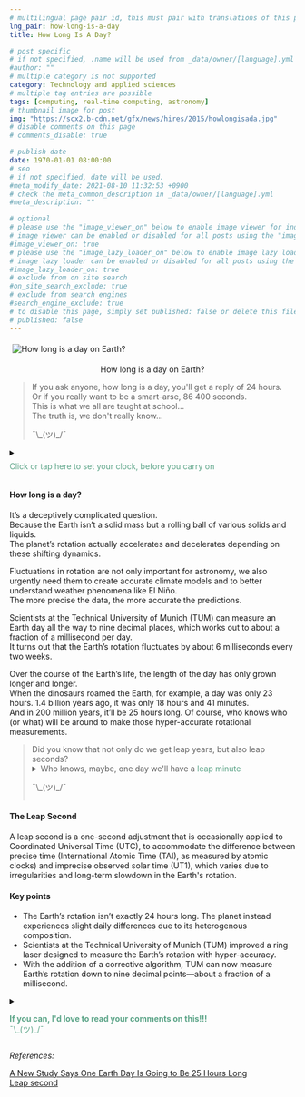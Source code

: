 ```yaml
---
# multilingual page pair id, this must pair with translations of this page. (This name must be unique)
lng_pair: how-long-is-a-day
title: How Long Is A Day?

# post specific
# if not specified, .name will be used from _data/owner/[language].yml
#author: ""
# multiple category is not supported
category: Technology and applied sciences
# multiple tag entries are possible
tags: [computing, real-time computing, astronomy]
# thumbnail image for post
img: "https://scx2.b-cdn.net/gfx/news/hires/2015/howlongisada.jpg"
# disable comments on this page
# comments_disable: true

# publish date
date: 1970-01-01 08:00:00
# seo
# if not specified, date will be used.
#meta_modify_date: 2021-08-10 11:32:53 +0900
# check the meta_common_description in _data/owner/[language].yml
#meta_description: ""

# optional
# please use the "image_viewer_on" below to enable image viewer for individual pages or posts (_posts/ or [language]/_posts folders).
# image viewer can be enabled or disabled for all posts using the "image_viewer_posts: true" setting in _data/conf/main.yml.
#image_viewer_on: true
# please use the "image_lazy_loader_on" below to enable image lazy loader for individual pages or posts (_posts/ or [language]/_posts folders).
# image lazy loader can be enabled or disabled for all posts using the "image_lazy_loader_posts: true" setting in _data/conf/main.yml.
#image_lazy_loader_on: true
# exclude from on site search
#on_site_search_exclude: true
# exclude from search engines
#search_engine_exclude: true
# to disable this page, simply set published: false or delete this file
# published: false
---
```


<style>
 /*clock */
/**LINK - from https://youtu.be/omDaYhUEU1A?si=DQnUg0oW7CrdJefI **/
div .clock{
position:relative;
margin:0;
padding:0;
}
.clock{
position: absolute;
width:100px;
height:100px;
border:5px solid #b06a26;
border-radius: 50%;
left: 55px;
top: 55px;
background: #fefbf2;
transform: translate(-50%, -50%);
box-shadow: inset 0px 0px 10px black;
}
/* style the hour hand  */
.clock::before {
position: absolute;
content:'';
height: 42px;
width:10px;
background: black;
top: 50%;
left: calc(50% - 5px);
border-radius: 5px;
animation: spin 6s linear infinite;
transform-origin: top;

}
/* style the minute hand */
.clock::after {
position: absolute;
content:'';
height: 30px;
width:10px;
background: black;
top: 50%;
left: calc(50% - 5px);
border-radius: 5px;
animation: spin 72s linear infinite;
transform-origin: top;
}

/* define the spin animation for the hands */
@keyframes spin {
0% {
transform: rotate(-180deg)
}
100%{
transform: rotate(180deg)
}
}


/* container formatting */
    container{
              float:left;
			  width:100%;
			  margin-bottom: 10px;			                
             }
	image-container{
		width: 30%;
		float:left;
		border: hidden; 
		margin: 20px;
	}
	img{
		object-fit:contain;	  	
	}
    container-text{	
       /* width: 40%; 
        margin-left: 5px;*/
        display: block;
        margin-top: 20px; 
        padding-top: 1 px;
        /* border: solid 1px; */
	}

    ol{
        list-style-type: upper-roman;
        
    }

   /* used as <p class="vertical"></p> instead I can also use <blockquote> 
     or > in md
      */
    video-container{   
		width: 60%;
		float:left;
		border: hidden; 
		margin: 20px;
    }

    iframe{
       position: relative; 
        top: 0; 
        left: 0; 
        width: 100%; 
        height: 100%; 
        object-fit-contain;
    }


	.vertical{
    border-left: 4px solid;
    border-right: 4px solid;
    border-radius: 25px;
    color: blue;
    background-color: #111111;
	margin;0 0 0 -3;
    padding:0 0 0 1em

  }
  vertical-text{
	color: #bbbbbb;
  
  font-family: cursive;
  }
    /* frames text in middle of page */
  framed-text{
    display:block;
    border:inset;
    width:90%;
    margin:0.5em auto 0.5em auto;
    padding:0.5em;
  }
/** on hover paragraph **/
  .my-p{
        display:inline;
        color:#5ba487;
  }
  .my-p:hover{
    text-decoration: underline;
    cursor:pointer;
  }

  /** Center an element **/
.center {
  display: block;
  margin-left: auto;
  margin-right: auto;
  }

</style>

  <img style="margin: 5px" src="https://scx2.b-cdn.net/gfx/news/hires/2015/howlongisada.jpg" alt="How long is a day on Earth?">
  <p style="text-align:center">How long is a day on Earth?</P>

<div style="display:block">
    <blockquote>
    If you ask anyone, how long is a day, you'll get a reply of 24 hours.<br>
    Or if you really want to be a smart-arse, 86 400 seconds.<br>
    This is what we all are taught at school...<br>
    The truth is, we don't really know...<br>
    <p>¯\_(ツ)_/¯</p>
    </blockquote>
</div>
<div style="display:block">
<details>
      <summary>
      <p style="margin: 0.5em 0 0.5em 0"><div class="my-p">Click or tap here to set your clock, before you carry on</div><br></p>
      </summary>
            <div style="display-block:position:relative;width:50%;margin-left:auto;margin-top:auto;padding: 5px;">
                <div class="clock" ></div>
            </div>
            <image-container>
            <img src="https://i.stack.imgur.com/YIcbV.png" alt="menus">
            </image-container>
            <p style="margin-top:1em">
            <span style="color:#5ba487">Text in this color has will display a hidden section with more information</span><br>
            <span style="color:#3389de">Note that you can click on text of in this colour to route you to the references</span><br>
            You can also toggle the colour scheme on the bottom left.<br>
            💡= light theme<br>
            ☾ = dark theme<br>
            Depending on you screen size you may need to activate the  "Hamburger menu" for option to apear.<br>
            On this site you can also opt to read this blog in portuguese, select Pt [En <strong>Pt</strong>]<br>
            Now if you want to read this blog, or a link you've opened in another language, just select translate from your browsers menu.<br>
            In Chrome it's a "Kebab" menu.<br>
            </p>           
            <blockquote style="margin-top:1em; margin-bottom:1em">
            <p>
            Ok, so let's get going...<br>
            ¯\_(ツ)_/¯<br>
            </p>
            </blockquote>          
      </details>
</div>
<div style="display:block">
  <h4>How long is a day? </h4>
  <p>
    It’s a deceptively complicated question.<br>
    Because the Earth isn’t a solid mass but a rolling ball of various solids and liquids.<br>
    The planet’s rotation actually accelerates and decelerates depending on these shifting dynamics.<br>
  </p>
  <p>
  Fluctuations in rotation are not only important for astronomy, we also urgently need them to create accurate climate models and to better understand weather phenomena like El Niño.<br>
  The more precise the data, the more accurate the predictions.<br>
  </p>
  <p>
  Scientists at the Technical University of Munich (TUM) can measure an Earth day all the way to nine decimal places, which works out to about a fraction of a millisecond per day.<br>
  It turns out that the Earth’s rotation fluctuates by about 6 milliseconds every two weeks.<br>
  </p>
  <p>
  Over the course of the Earth’s life, the length of the day has only grown longer and longer.<br>
  When the dinosaurs roamed the Earth, for example, a day was only 23 hours. 1.4 billion years ago, it was only 18 hours and 41 minutes.<br>
  And in 200 million years, it’ll be 25 hours long. Of course, who knows who (or what) will be around to make those hyper-accurate rotational measurements.<br>
  </p> 
  <blockquote>
  Did you know that not only do we get leap years, but also leap seconds? <br>
  <details><summary>Who knows, maybe, one day we'll have a <span class= "my-p">leap minute</span>
  <p>¯\_(ツ)_/¯<br></p>
  </summary>  
  <framed-text>
  Levine has written a paper that proposes a new solution: the leap minute.<br>
  The idea is to sync the clocks less frequently, perhaps every half-century, essentially letting atomic time diverge from cosmos-based time for 60 seconds or even a tad longer, and basically forgetting about it in the meantime.<br>
  <a href="https://www.nytimes.com/2023/11/03/science/time-leap-second.html">A Giant Leap for the Leap Second. Is Humankind Ready?</a>  
  </framed-text>
  </details>  
  </blockquote>
  <h4>The Leap Second</h4>
    <p>
    A leap second is a one-second adjustment that is occasionally applied to Coordinated Universal Time (UTC), to accommodate the difference between precise time (International Atomic Time (TAI), as measured by atomic clocks) and imprecise observed solar time (UT1), which varies due to irregularities and long-term slowdown in the Earth's rotation.    
    </p>
    <p>
     <h4>Key points</h4>
  <ul>
    <li>The Earth’s rotation isn’t exactly 24 hours long. The planet instead experiences slight daily differences due to its heterogenous composition.</li>
    <li>Scientists at the Technical University of Munich (TUM) improved a ring laser designed to measure the Earth’s rotation with hyper-accuracy.</li>
    <li>With the addition of a corrective algorithm, TUM can now measure Earth’s rotation down to nine decimal points—about a fraction of a millisecond.</li>
  </ul>
    </p>
  </div>
  <div style="display:block">
  <details>
        <summary>
        <p>
        <div class="my-p">
         <strong>If you can, I'd love to read your comments on this!!!</strong><br>
        ¯\_(ツ)_/¯<br>
        </div>        
        </p>
        </summary>
        <framed-text>
        Please use <strong>DISQUS</strong> at bottom of each blog to post comments.<br>
        This way I'll be notified when you add a comment etc.<br>
        It's free and easy to use, just create an account if you're a new user.<br>
        </framed-text>
</details>
  </div>
<div style="display:block">
<p>
<i>References:</i>
</p>
<p>
<a href="https://finance.yahoo.com/news/study-says-one-earth-day-150000129.html">A New Study Says One Earth Day Is Going to Be 25 Hours Long</a><br>
<a href="https://en.wikipedia.org/wiki/Leap_second">Leap second</a>
</p>
<div>
